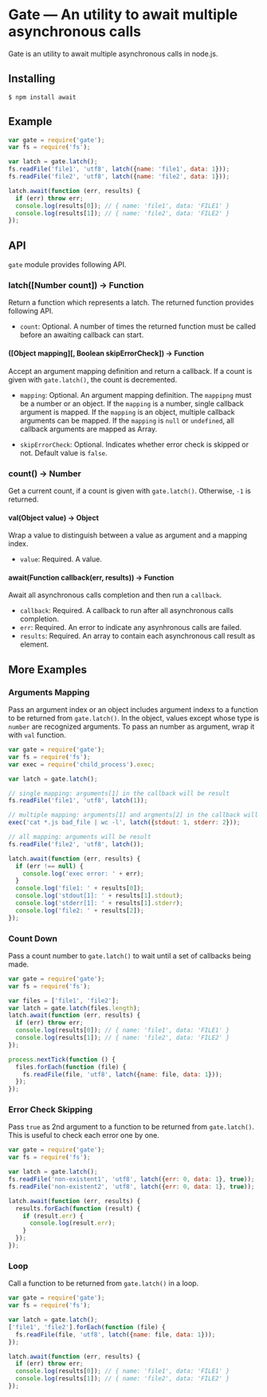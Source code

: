 Gate — An utility to await multiple asynchronous calls
=======================================================

Gate is an utility to await multiple asynchronous calls in node.js.

## Installing

```
$ npm install await
```

## Example

```js
var gate = require('gate');
var fs = require('fs');

var latch = gate.latch();
fs.readFile('file1', 'utf8', latch({name: 'file1', data: 1}));
fs.readFile('file2', 'utf8', latch({name: 'file2', data: 1}));

latch.await(function (err, results) {
  if (err) throw err;
  console.log(results[0]); // { name: 'file1', data: 'FILE1' }
  console.log(results[1]); // { name: 'file2', data: 'FILE2' }
});
```

## API

`gate` module provides following API. 

### latch([Number count]) -> Function

Return a function which represents a latch. The returned function provides following API.

* `count`: Optional. A number of times the returned function must be called before an awaiting callback can start.

#### ([Object mapping][, Boolean skipErrorCheck]) -> Function

Accept an argument mapping definition and return a callback.
If a count is given with `gate.latch()`, the count is decremented.

* `mapping`: Optional. An argument mapping definition. The `mappipng` must be a number or an object.
If the `mapping` is a number, single callback argument is mapped.
If the `mapping` is an object, multiple callback arguments can be mapped.
If the `mapping` is `null` or `undefined`, all callback arguments are mapped as Array.

* `skipErrorCheck`: Optional. Indicates whether error check is skipped or not. Default value is `false`.

### count() -> Number

Get a current count, if a count is given with `gate.latch()`.
Otherwise, `-1` is returned.

#### val(Object value) -> Object

Wrap a value to distinguish between a value as argument and a mapping index.

* `value`: Required. A value.

#### await(Function callback(err, results)) -> Function

Await all asynchronous calls completion and then run a `callback`.

* `callback`: Required. A callback to run after all asynchronous calls completion.
* `err`: Required. An error to indicate any asynhronous calls are failed.
* `results`: Required. An array to contain each asynchronous call result as element.

## More Examples

### Arguments Mapping

Pass an argument index or an object includes argument indexs to a function to be returned from `gate.latch()`. 
In the object, values except whose type is `number` are recognized arguments. 
To pass an number as argument, wrap it with `val` function. 

```js
var gate = require('gate');
var fs = require('fs');
var exec = require('child_process').exec;

var latch = gate.latch();

// single mapping: arguments[1] in the callback will be result
fs.readFile('file1', 'utf8', latch(1)); 

// multiple mapping: arguments[1] and argments[2] in the callback will be result
exec('cat *.js bad_file | wc -l', latch({stdout: 1, stderr: 2}));

// all mapping: arguments will be result
fs.readFile('file2', 'utf8', latch());

latch.await(function (err, results) {
  if (err !== null) {
    console.log('exec error: ' + err);
  }
  console.log('file1: ' + results[0]);
  console.log('stdout[1]: ' + results[1].stdout);
  console.log('stderr[1]: ' + results[1].stderr);
  console.log('file2: ' + results[2]);
});
```

### Count Down

Pass a count number to `gate.latch()` to wait until a set of callbacks being made.

```js
var gate = require('gate');
var fs = require('fs');

var files = ['file1', 'file2'];
var latch = gate.latch(files.length);
latch.await(function (err, results) {
  if (err) throw err;
  console.log(results[0]); // { name: 'file1', data: 'FILE1' }
  console.log(results[1]); // { name: 'file2', data: 'FILE2' }
});

process.nextTick(function () {
  files.forEach(function (file) {
    fs.readFile(file, 'utf8', latch({name: file, data: 1}));
  });
});
```

### Error Check Skipping

Pass `true` as 2nd argument to a function to be returned from `gate.latch()`. 
This is useful to check each error one by one.

```js
var gate = require('gate');
var fs = require('fs');

var latch = gate.latch();
fs.readFile('non-existent1', 'utf8', latch({err: 0, data: 1}, true));
fs.readFile('non-existent2', 'utf8', latch({err: 0, data: 1}, true));

latch.await(function (err, results) {
  results.forEach(function (result) {
    if (result.err) {
      console.log(result.err);
    } 
  });
});
```

### Loop

Call a function to be returned from `gate.latch()` in a loop.

```js
var gate = require('gate');
var fs = require('fs');

var latch = gate.latch();
['file1', 'file2'].forEach(function (file) {
  fs.readFile(file, 'utf8', latch({name: file, data: 1}));
});

latch.await(function (err, results) {
  if (err) throw err;
  console.log(results[0]); // { name: 'file1', data: 'FILE1' }
  console.log(results[1]); // { name: 'file2', data: 'FILE2' }
});
```
